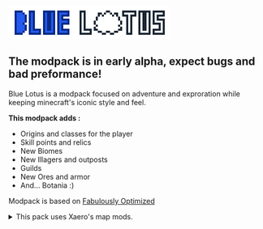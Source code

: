 ![Blue Lotus](https://raw.githubusercontent.com/tazta2ra/bluelotus/main/assets/logo/hires/bluelotushires.png)

<h2>The modpack is in early alpha, expect bugs and bad preformance!</h2>

Blue Lotus is a modpack focused on adventure and exproration while keeping minecraft's iconic style and feel. 


<b>This modpack adds :</b>
- Origins and classes for the player
- Skill points and relics
- New Biomes
- New Illagers and outposts
- Guilds
- New Ores and armor
- And... Botania :)

Modpack is based on [Fabulously Optimized](https://modrinth.com/modpack/fabulously-optimized)

<details>
<summary>This pack uses Xaero's map mods.</summary>
<a href="https://www.curseforge.com/minecraft/mc-mods/xaeros-minimap">Xaero's Minimap<a>

<a href="https://www.curseforge.com/minecraft/mc-mods/xaeros-world-map">Xaero's World Map<a>
</details>
